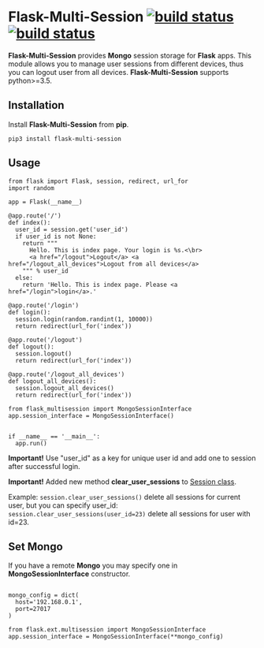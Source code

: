   Flask-Multi-Session [![build status](https://travis-ci.org/nbob/flask-multi-session.svg?branch=master)](https://travis-ci.org/nbob/flask-multi-session) [![build status](https://img.shields.io/pypi/l/Flask-Multi-Session.svg)](https://pypi.python.org/pypi/Flask-Multi-Session)
==============

__Flask-Multi-Session__ provides __Mongo__ session storage for __Flask__ apps. This module allows you to manage user sessions from different devices, thus you can logout user from all devices. __Flask-Multi-Session__ supports python>=3.5.

Installation
--------------
Install __Flask-Multi-Session__ from __pip__.

`pip3 install flask-multi-session`

Usage
--------------
~~~~~~~~~~~~~~
from flask import Flask, session, redirect, url_for
import random

app = Flask(__name__)

@app.route('/')
def index():
  user_id = session.get('user_id')
  if user_id is not None:
    return """
      Hello. This is index page. Your login is %s.<\br>
      <a href="/logout">Logout</a> <a href="/logout_all_devices">Logout from all devices</a>
    """ % user_id
  else:
    return 'Hello. This is index page. Please <a href="/login">login</a>.'

@app.route('/login')
def login():
  session.login(random.randint(1, 10000))
  return redirect(url_for('index'))

@app.route('/logout')
def logout():
  session.logout()
  return redirect(url_for('index'))

@app.route('/logout_all_devices')
def logout_all_devices():
  session.logout_all_devices()
  return redirect(url_for('index'))

from flask_multisession import MongoSessionInterface
app.session_interface = MongoSessionInterface()


if __name__ == '__main__':
  app.run()
~~~~~~~~~~~~~~

**Important!** Use "user_id" as a key for unique user id and add one to session after successful login.

**Important!** Added new method __clear_user_sessions__ to [Session class](http://flask.pocoo.org/docs/0.10/api/#sessions).

Example: `session.clear_user_sessions()` delete all sessions for current user, but you can specify user_id: `session.clear_user_sessions(user_id=23)` delete all sessions for user with id=23.

Set Mongo
--------------
If you have a remote __Mongo__ you may specify one in __MongoSessionInterface__ constructor.

~~~~~~~~~~~~~~

mongo_config = dict(
  host='192.168.0.1',
  port=27017
)

from flask.ext.multisession import MongoSessionInterface
app.session_interface = MongoSessionInterface(**mongo_config)
~~~~~~~~~~~~~~
